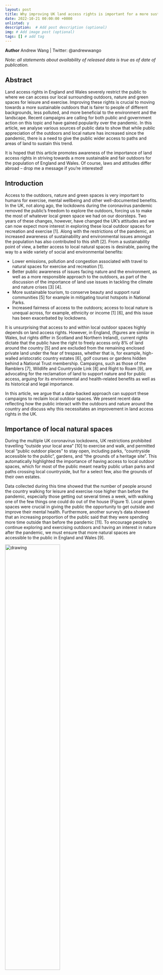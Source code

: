 ```yaml
---
layout: post
title: Why improving UK land access rights is important for a more sustainable outdoors
date: 2022-10-21 00:00:00 +0000
unlisted: y
description:  # Add post description (optional)
img: # Add image post (optional)
tags: [] # add tag
---
```


**Author** Andrew Wang | Twitter: @andrewwango

_Note: all statements about availability of released data is true as of date of publication._

## Abstract

Land access rights in England and Wales severely restrict the public to where we can access our local surrounding outdoors, nature and green spaces for leisure and exercise. Improving these rights is crucial to moving towards a more sustainable outdoors that is fairer to people of different backgrounds, less polluted, and more beneficial to the environment and the landscape. Recent campaigns are calling for both public and government action on this topic and have gained popularity over the pandemic. In this article, we analyse various sources of public data to show that while public appreciation of the outdoors and local nature has increased since the pandemic, there is a need to give the public wider access to paths and areas of land to sustain this trend.

It is hoped that this article promotes awareness of the importance of land access rights in striving towards a more sustainable and fair outdoors for the population of England and Wales. Of course, laws and attitudes differ abroad – drop me a message if you’re interested!

## Introduction 
Access to the outdoors, nature and green spaces is very important to humans for exercise, mental wellbeing and other well-documented benefits. In the UK, not along ago, the lockdowns during the coronavirus pandemic removed the public’s freedom to explore the outdoors, forcing us to make the most of whatever local green space we had on our doorsteps. Two years of these changes, however, have changed the UK’s attitudes and we can now expect more interest in exploring these local outdoor spaces for recreation and exercise [1]. Along with the restrictions of the pandemic, an increased awareness of sustainability and environmental issues amongst the population has also contributed to this shift [2]. From a sustainability point of view, a better access to local natural spaces is desirable, paving the way to a wide variety of social and environmental benefits:

-	Lower emissions, pollution and congestion associated with travel to natural spaces for exercise and recreation [1].
-	Better public awareness of issues facing nature and the environment, as well as a more responsible approach to the outdoors, as part of the discussion of the importance of land use issues in tackling the climate and nature crises [3] [4].
-	More sustainable tourism, to conserve beauty and support rural communities [5] for example in mitigating tourist hotspots in National Parks. 
-	Increased fairness of access to the outdoors; access to local nature is unequal across, for example, ethnicity or income [1] [6], and this issue has been exacerbated by lockdowns.

It is unsurprising that access to and within local outdoor spaces highly depends on land access rights. However, in England, (figures are similar in Wales, but rights differ in Scotland and Northern Ireland), current rights dictate that the public have the right to freely access only 8% of land around the country [5] and are excluded from the remaining enclosed private land under the fear of trespass, whether that is, for example, high-walled aristocratic country estates [6], golf courses or gardens hidden behind a National Trust membership. Campaigns, such as those of the Ramblers [7], Wildlife and Countryside Link [8] and Right to Roam [9], are advocating for the reclamation of land to support nature and for public access, arguing for its environmental and health-related benefits as well as its historical and legal importance.

In this article, we argue that a data-backed approach can support these campaigns to reclaim local outdoor spaces. We present recent data reflecting how the public interact with the outdoors and nature around the country and discuss why this necessitates an improvement in land access rights in the UK.

## Importance of local natural spaces

During the multiple UK coronavirus lockdowns, UK restrictions prohibited travelling “outside your local area” [10] to exercise and walk, and permitted local “public outdoor places” to stay open, including parks, “countryside accessible to the public”, gardens, and “the grounds of a heritage site”. This automatically highlighted the importance of having access to local outdoor spaces, which for most of the public meant nearby public urban parks and paths crossing local countryside, but for a select few, also the grounds of their own estates. 

Data collected during this time showed that the number of people around the country walking for leisure and exercise rose higher than before the pandemic, especially those getting out several times a week, with walking one of the few things one could do out of the house (Figure 1). Local green spaces were crucial in giving the public the opportunity to get outside and improve their mental health. Furthermore, another survey’s data showed that an increasing proportion of the public said that they were spending more time outside than before the pandemic [11]. To encourage people to continue exploring and exercising outdoors and having an interest in nature after the pandemic, we must ensure that more natural spaces are accessible to the public in England and Wales [9].

<img src="{{site.baseurl}}/assets/img/EO/Figure1.png" alt="drawing" width="60%"/>

_Figure 1._ Proportion of adults who walk for leisure averaged across all of England from 2016 to 2021, according to the Active Lives Survey by Sport England [12]. This graph incorporates the recently released 2021 survey data not included on past reports; 2022 survey data is scheduled for release in summer 2023.

To support the idea that these outdoor spaces remain important even after the pandemic has ended, recent data presented in Figure 2 showed that both interest in exercising locally and leisure visits to green spaces has stayed at an elevated level compared to before the pandemic – in particular, local exercise interest remains at a statistically significant higher level than before. This suggests the prolonged importance of local outdoor spaces, supporting the focus on sustainable access to the outdoors long after the pandemic.
 
<img src="{{site.baseurl}}/assets/img/EO/Figure2.png" alt="drawing" width="100%"/>

_Figure 2._ **Left**: Google search interest in “walks near me” and “local walks”, according to Google Trends data from 2018 to present [13], inspired by [14]. Each series is normalised according to its own data within the timeframe, so the units are arbitrary and comparison cannot be made between series. An unpaired t-test between pre- and post- pandemic search results suggests a highly statistically significant difference (p≈10<sup>-11</sup>) for both series (assuming stationarity). **Right**: proportion of adults who visited green and natural spaces for leisure in the past fortnight from April 2020 to March 2022 in England, according to the People and Nature Survey [15]. This incorporates recently released monthly indicator data not presented on government reports. Data before this period is not available since data was collected in a different format [16], and data after this period is unreleased. 

## Towards a public-informed approach to land access rights

The data above has shown that green and natural spaces in the local area are important to people seeking to go outdoors for leisure and have an interest in nature. However, the public is legally barred from setting foot on the vast majority of the outdoors around the country – 92% – because of poor land access rights dictating the few places granted access to the public and defining the rest as trespass. In this section, we consider a direction for a possible solution.

In line with the data-backed approach of this article, we compare where there is land granted public access by law with where the public are actually walking and moving. The hypothesis is that there may be private paths or areas on land which show public activity, whether out of convenience, unawareness, or simple desire to explore local green spaces. Surely land access rights should evolve to reflect and protect by law the places where people want to walk? Suggestions from these findings could then strengthen existing campaigns to reclaim private areas to the public, such as that of the Ramblers [7].

For our approach, we take the English and Welsh network of publicly accessible paths, called public rights of way (PRoW) [17], as a proxy for land access. As a simple illustrative analysis using openly available data, we compare the rights of way network with a large dataset of public GPS traces recorded around the country by members of the public. Example results for Bedfordshire are shown in Figure 3.

It must be mentioned that there are many other interesting data-oriented avenues of highlighting regional need for access to outdoors spaces. For example, in hyper-urban settings such as Greater London, [18] built a tool to suggest areas for green space creation based on current green space access and demand, pollution and land availability.

<iframe
  src="{{site.baseurl}}/assets/html/Beds_EO.html"
  style="width:100%; height:300px;"
></iframe>

_Figure 3._ Interactive map showing GPS activity recorded by the public (such as walking, running and cycling) in Bedford and Central Bedfordshire up to 2013, taken from a dump of GPX file data from OpenStreetMap in 2013 [19]. Black represents activity data that coincides with public rights of way, that is, where the activity was legal. Red/magenta represents activity data that does not, that is, where the activity counted as trespass. Deeper red indicates higher activity levels. Read more and get started with analysing other areas by following the instructions in the code: [github.com/Andrewwango/prow-ml](https://github.com/Andrewwango/prow-ml).

We see that, while most activity coincides with where it is legal (and often signposted), there are paths of interest that are not public, which therefore can be fenced or blocked without notice. For a such path, this information could be used to support a campaign to change their status, especially if the path has already been identified as, for example, a former historic right of way (cf. the work of [7]). Of course, our identified paths will inevitably be a subset of all possibilities since trespass that is recorded is a subset of the total desire to trespass.

## Conclusion

Nature should be accessible for all [9], and survey data presented in this article has shown us that the public’s interest in nature and accessing the outdoors for exercise and recreation locally is now higher than before the pandemic. This is important in moving towards a more sustainable approach towards the outdoors. 

The limited public land access rights in England and Wales mean that for the majority population, access to much of the outdoors and countryside is illegal, behind closed doors or subject to a fee. By looking at data showing public activity on footpaths, we can identify possible paths to protect with the status of being free for the public to access. 

There is much work to be done in providing fairer access to the outdoors in England and Wales. For readers from other countries, I would love to hear about attitudes towards how land access rights shape the sustainability of the outdoors – drop me a [message](https://twitter.com/messages/compose?recipient_id=869203021267443712)!


## References

- [1] 	Ramblers, "The grass isn’t greener for everyone: Why access to green space matters".
- [2] 	Deloitte, "Four out of five UK consumers adopt more sustainable lifestyle choices during COVID-19 pandemic," 22 April 2021. [Online]. Available: https://www2.deloitte.com/uk/en/pages/press-releases/articles/four-out-of-five-uk-consumers-adopt-more-sustainable-lifestyle-choices-during-covid-19-pandemic.html.
- [3] 	G. Shrubsole, "Why land ownership is crucial to fixing the climate and nature crises," 27 April 2022. [Online]. Available: https://whoownsengland.org/2022/04/27/why-land-ownership-is-crucial-climate-nature-crises/.
- [4] 	The Guardian, "People are right to trespass in fight for right to roam in England, says Green MP," 13 October 2022. [Online]. Available: https://www.theguardian.com/environment/2022/oct/13/people-are-right-to-trespass-in-fight-for-right-to-roam-in-england-says-green-mp-caroline-lucas. [Accessed 21 October 2022].
- [5] 	National Parks England, "Position Statement: Sustainable Tourism," October 2013. [Online]. Available: https://www.nationalparksengland.org.uk/__data/assets/pdf_file/0023/26780/NPE-Position-Statement-Sustainable-Tourism-2013.pdf.
- [6] 	New Economics Foundation, "Escaping Green Deprivation," 20 January 2021. [Online]. Available: https://neweconomics.org/2021/01/escaping-green-deprivation.
- [7] 	Ramblers, "Access to open countryside," 18 August 2020. [Online]. Available: https://www.ramblers.org.uk/policy/england/access/access-to-wild-open-countryside-or-the-right-to-roam.aspx.
- [8] 	G. Shrubsole, Who owns England?, 2019. 
- [9] 	Ramblers, "Don't Lose Your Way," 2022. [Online]. Available: https://dontloseyourway.ramblers.org.uk/. [Accessed 10 10 2022].
- [10] 	Wildlife and Countryside Link, "Nature For Everyone Campaign," [Online]. Available: https://www.wcl.org.uk/nature-for-everyone.asp. [Accessed 17 October 2022].
- [11] 	Right to Roam, "Right to Roam," 2022. [Online]. Available: https://www.righttoroam.org.uk/. [Accessed 10 10 2022].
- [12] 	Cabinet Office, "National lockdown: Stay at Home::Exercising," 6 June 2021. [Online]. Available: http://web.archive.org/web/20210107005810/https://www.gov.uk/guidance/national-lockdown-stay-at-home#exercising .
- [13] 	Office for National Statistics, " How has lockdown changed our relationship with nature?," 26 April 2021. [Online]. Available: https://www.ons.gov.uk/economy/environmentalaccounts/articles/howhaslockdownchangedourrelationshipwithnature/2021-04-26.
- [14] 	Department for Transport, "Walking and cycling statistics (CW)," 31 August 2022. [Online]. Available: https://www.gov.uk/government/statistical-data-sets/walking-and-cycling-statistics-cw.
- [15] 	Google, "Google Trends," 17 September 2022. [Online]. Available: https://www.google.com/trends.
- [16] 	B. Phillips, "Google Trends as a tool for monitoring people’s engagement with the natural environment," 17 November 2021. [Online]. Available: https://people-and-nature-survey-defra.hub.arcgis.com/pages/blog#google_trends_blog.
- [17] 	Natural England, "The People and Nature Survey," 14 June 2022. [Online]. Available: https://www.gov.uk/government/collections/people-and-nature-survey-for-england .
- [18] 	Natural England, "Monitor of Engagement with the Natural Environment (MENE)," 12 May 2022. [Online]. Available: https://www.gov.uk/government/collections/monitor-of-engagement-with-the-natural-environment-survey-purpose-and-results .
- [19] 	Parliament, "Countryside and Rights of Way Act 2000, c. 37," 2000. [Online]. Available: https://www.legislation.gov.uk/ukpga/2000/37/contents. [Accessed 10 10 2022].
- [20] 	L. Donnelly and J. Grefte, "Green Space Suggestion Tool," 30 August 2022. [Online]. Available: https://devpost.com/software/green-space-suggestion-tool.
- [21] 	OpenStreetMap, "Planet OSM," 22 April 2013. [Online]. Available: http://zverik.openstreetmap.ru/gps/files/extracts/index.html.




 


